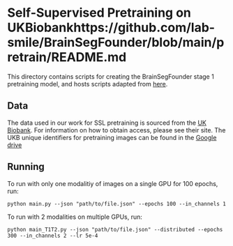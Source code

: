 # Self-Supervised Pretraining on UKBiobankhttps://github.com/lab-smile/BrainSegFounder/blob/main/pretrain/README.md
This directory contains scripts for creating the BrainSegFounder stage 1 pretraining model, and hosts scripts adapted from [here](https://github.com/Project-MONAI/research-contributions/tree/main/SwinUNETR/Pretrain).

## Data
The data used in our work for SSL pretraining is sourced from the [UK Biobank](https://www.ukbiobank.ac.uk/). For information on how to obtain access, please see their site. The UKB unique identifiers for pretraining images can be found in the [Google drive](https://drive.google.com/drive/folders/1fl3FeMEhv_cnIwrDa5geHPbKL-tHAuQE?usp=drive_link)

## Running
To run with only one modalitiy of images on a single GPU for 100 epochs, run:
```
python main.py --json "path/to/file.json" --epochs 100 --in_channels 1
```

To run with 2 modalities on multiple GPUs, run:
```
python main_T1T2.py --json "path/to/file.json" --distributed --epochs 300 --in_channels 2 --lr 5e-4
```
